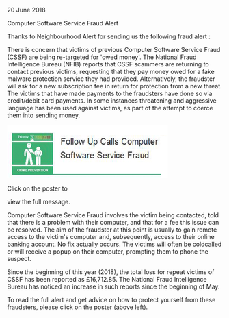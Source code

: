 20 June 2018

Computer Software Service Fraud Alert

Thanks to Neighbourhood Alert for sending us the following fraud alert :

There is concern that victims of previous Computer Software Service Fraud (CSSF) are being re-targeted for 'owed money'. The National Fraud Intelligence Bureau (NFIB) reports that CSSF scammers are returning to contact previous victims, requesting that they pay money owed for a fake malware protection service they had provided. Alternatively, the fraudster will ask for a new subscription fee in return for protection from a new threat. The victims that have made payments to the fraudsters have done so via credit/debit card payments. In some instances threatening and aggressive language has been used against victims, as part of the attempt to coerce them into sending money.

[](http://www.northcrayresidents.org.uk/fraud_alerts/fa017.pdf)

![Image](images/nm0512_1.gif)

Click on the poster to

view the full message.

Computer Software Service Fraud involves the victim being contacted, told that there is a problem with their computer, and that for a fee this issue can be resolved. The aim of the fraudster at this point is usually to gain remote access to the victim's computer and, subsequently, access to their online banking account. No fix actually occurs. The victims will often be cold­called or will receive a pop­up on their computer, prompting them to phone the suspect.

Since the beginning of this year (2018), the total loss for repeat victims of CSSF has been reported as £16,712.85. The National Fraud Intelligence Bureau has noticed an increase in such reports since the beginning of May.

To read the full alert and get advice on how to protect yourself from these fraudsters, please click on the poster (above left).
